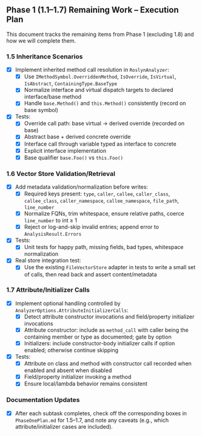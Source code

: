 ## Phase 1 (1.1–1.7) Remaining Work – Execution Plan

This document tracks the remaining items from Phase 1 (excluding 1.8) and how we will complete them.

### 1.5 Inheritance Scenarios

- [x] Implement inherited method call resolution in `RoslynAnalyzer`:
  - [x] Use `IMethodSymbol.OverriddenMethod`, `IsOverride`, `IsVirtual`, `IsAbstract`, `ContainingType.BaseType`
  - [x] Normalize interface and virtual dispatch targets to declared interface/base method
  - [x] Handle `base.Method()` and `this.Method()` consistently (record on base symbol)
- [x] Tests:
  - [x] Override call path: base virtual → derived override (recorded on base)
  - [x] Abstract base + derived concrete override
  - [x] Interface call through variable typed as interface to concrete
  - [x] Explicit interface implementation
  - [x] Base qualifier `base.Foo()` vs `this.Foo()`

### 1.6 Vector Store Validation/Retrieval

- [x] Add metadata validation/normalization before writes:
  - [x] Required keys present: `type`, `caller`, `callee`, `caller_class`, `callee_class`, `caller_namespace`, `callee_namespace`, `file_path`, `line_number`
  - [x] Normalize FQNs, trim whitespace, ensure relative paths, coerce `line_number` to int ≥ 1
  - [x] Reject or log-and-skip invalid entries; append error to `AnalysisResult.Errors`
- [x] Tests:
  - [x] Unit tests for happy path, missing fields, bad types, whitespace normalization
- [x] Real store integration test:
  - [x] Use the existing `FileVectorStore` adapter in tests to write a small set of calls, then read back and assert content/metadata

### 1.7 Attribute/Initializer Calls

- [x] Implement optional handling controlled by `AnalyzerOptions.AttributeInitializerCalls`:
  - [x] Detect attribute constructor invocations and field/property initializer invocations
  - [x] Attribute constructor: include as `method_call` with caller being the containing member or type as documented; gate by option
  - [x] Initializers: include constructor-body initializer calls if option enabled; otherwise continue skipping
- [x] Tests:
  - [x] Attribute on class and method with constructor call recorded when enabled and absent when disabled
  - [x] Field/property initializer invoking a method
  - [x] Ensure local/lambda behavior remains consistent

### Documentation Updates

- [x] After each subtask completes, check off the corresponding boxes in `PhaseOnePlan.md` for 1.5–1.7, and note any caveats (e.g., which attribute/initializer cases are included).


